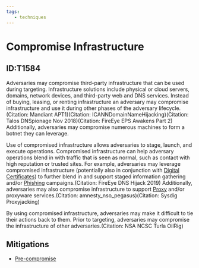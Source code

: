 ```yaml
---
tags:
   - techniques
---
```

# Compromise Infrastructure
## ID:T1584
Adversaries may compromise third-party infrastructure that can be used during targeting. Infrastructure solutions include physical or cloud servers, domains, network devices, and third-party web and DNS services. Instead of buying, leasing, or renting infrastructure an adversary may compromise infrastructure and use it during other phases of the adversary lifecycle.(Citation: Mandiant APT1)(Citation: ICANNDomainNameHijacking)(Citation: Talos DNSpionage Nov 2018)(Citation: FireEye EPS Awakens Part 2) Additionally, adversaries may compromise numerous machines to form a botnet they can leverage.

Use of compromised infrastructure allows adversaries to stage, launch, and execute operations. Compromised infrastructure can help adversary operations blend in with traffic that is seen as normal, such as contact with high reputation or trusted sites. For example, adversaries may leverage compromised infrastructure (potentially also in conjunction with [Digital Certificates](/mitre/techniques/T1588/004)) to further blend in and support staged information gathering and/or [Phishing](/mitre/techniques/T1566) campaigns.(Citation: FireEye DNS Hijack 2019) Additionally, adversaries may also compromise infrastructure to support [Proxy](/mitre/techniques/T1090) and/or proxyware services.(Citation: amnesty_nso_pegasus)(Citation: Sysdig Proxyjacking)

By using compromised infrastructure, adversaries may make it difficult to tie their actions back to them. Prior to targeting, adversaries may compromise the infrastructure of other adversaries.(Citation: NSA NCSC Turla OilRig)
## Mitigations
* [Pre-compromise](/mitre/mitigations/M1056)
